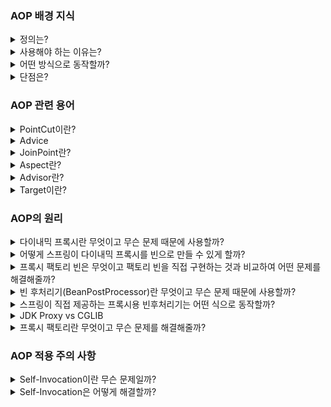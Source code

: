 ### AOP 배경 지식

<details>
<summary>정의는?</summary>
<br>
어떤 메소드에 로직이 있을 때 이 로직을 여러 관점으로 분리한다.

핵심적인 관점 부가적인 관점 등.

그 후 관점에 따라 모듈화하여 프로그래밍하는 것을 의미한다.
</details>

<details>
<summary>사용해야 하는 이유는?</summary>
<br>
모든 메소드에 공통적으로 적용되는 로직이 있을 때 중복이 생긴다.

AOP를 사용하면 이러한 중복을 없애줄 수 있고 공통된 로직을 한 곳에서 관리할 수 있다.

따라서 코드가 깔끔해지고 책임도 분리가 되어 코드의 변경이 용이해진다.
</details>    

<details>
<summary>어떤 방식으로 동작할까?</summary>
<br>
데코레이터 패턴을 이용한다. AOP 객체는 데코레이터로써 중간에서 부가적인 기능을 더해준다.
</details>    

<details>
<summary>단점은?</summary>
<br>
비지니스 로직이 AOP 코드와 섞이기 때문에 AOP가 적용된 코드는 디버깅하는 것이 살짝 힘들다.
</details>
    
### AOP 관련 용어
<details>
<summary>PointCut이란?</summary>
<br>
AOP를 적용할 지점이라는 뜻이다.

다음과 같은 AOP 메소드가 있으면

@Before("execution(public void aop002.Bot.runSomething())")
public void before(JoinPoint joinPoint)

public void aop002.Bot.runSomething() 이 부분이 PointCut이다.

PointCut 표현식에 따라 다양한 범위로 지정 가능하다.
</details>    
<details>
<summary>Advice</summary>
<br>
‘언제’, ‘무엇을’에 대한 것이다.

```java
@Before("execution(public void aop002.Bot.runSomething())")
public void before(JoinPoint joinPoint)
```

위 코드 에서 @Before부분과 public void before(JoinPoint joinPoint)부분을 합쳐서 Advice라고 한다.
</details>
    

<details>
<summary>JoinPoint란?</summary>
<br>
Advice가 적용될 수 있는 지점. 예를 들면 매소드 실행, 생성자 호출, 필드값 접근.

스프링 AOP에서는 프록시 방식을 사용하고 프록시 방식은 인터페이스를 이용하기 때문에 메소드에만 적용이 가능하다. (다른 AOP 프레임워크를 사용하면 위의 예시와 같은 다른 지점에도 적용이 가능하다.)

스프링 AOP에서는 스프링 프레임워크가 관리하는 빈의 모든 메서드가 해당된다.
</details>    
<details>
<summary>Aspect란?</summary>
<br>
흩어진 관심사를 모듈화한 것

@Aspect가 붙어있는 클래스?

여러 Advice들과 여러 Pointcut들을 모듈화한 것.
</details>
    
<details>
<summary>Advisor란?</summary>
<br>
Advice와 Pointcut이 한개만 존재하는 모듈

스프링 AOP에서만 사용 되는 용어

Aspect가 나왔기 때문에 스프링에서 쓰지 말라고 권고한다.
</details>
    
<details>
<summary>Target이란?</summary>
<br>
  Aspect를 적용하는 대상 클래스
</details>

### AOP의 원리
<details>
<summary>다이내믹 프록시란 무엇이고 무슨 문제 때문에 사용할까?</summary>
<br>
#귀찮음 #중복 #Dispatcher Servlet

프록시 패턴을 이용해서 프록시 객체를 생성하는 방식에는 3가지 문제가 있다.

1. 프록시 대상 인터페이스에 모든 메소드에 대해서 위임하는 메소드를 작성하는 것이 매우 귀찮고, 추후에 새로운 메소드가 추가될 때마다 이 프록시 클래스 또한 같이 추가해주어야 한다.
2. 프록시 대상 인터페이스의 여러 메소드에 대해 동일한 부가 기능이나 접근 제어를 하는 경우가 많기 때문에 중복되는 로직이 프록시 클래스의 각 메소드마다 존재할 수 있다. 또한 같은 부가 기능을 쓰고 싶은 다른 클래스도 존재할텐데 그 때마다 중복되는 로직을 그 해당 클래스의 프록시 클래스에 다시 작성해야 한다.

이러한 문제를 해결하기 위해 다이내믹 프록시라는 것이 사용된다.

다이내믹 프록시는 직접 프록시 클래스를 만드는 것이 아니라 프록시 팩토리를 이요애 런타임에 바로 생성하는 프록시 객체를 말한다. 자바에서는 리플렉션 API에서 제공하는 Proxy 클래스가 프록시 팩토리의 역할을 한다.

Proxy 클래스가 만든 다이내믹 프록시는 모든 메소드를 InvocationHandler의 Invoke(Object proxy, Method method, Object[] args) 메소드로 위임한다. 실제 객체의 메소드에 더해지는 여러 부가 기능들은 이 InvocationHandler의 Invoke메소드를 구현하는 방식으로 구현할 수 있다.

모든 메소드들이 이 Invoke()메소드 하나로 집중되니 중복되는 로직은 이 메소드 하나에만 적어주면 모든 메소드에 적용하게 된다. 만약 메소드의 리턴 타입이나 이름에 따라서 다른 부가 기능 로직을 적용하고 싶다면 마찬가지로 이 Invoke 메소드에서 분기문을 나누어 적용할 수 있다.

위처럼 다이내믹 프록시를 이용하면 타깃 인터페이스를 구현하는 클래스를 일일이 만드는 번거로움을 제거할 수 있다. 하나의 핸들러 메소드를 구현하는 것만으로도 수많은 메소드에 부가기능을 부여해줄 수 있으니 부가기능 코드의 중복 문제도 사라진다.  또한 InvocationHandler로 부가기능을 더하는 로직을 분리함으로써 이 로직을 사용하고 싶은 다른 여러 클래스의 다이내믹 프록시에도 재사용해서 적용할 수 있게 되었다.

---

토비의 스프링 6.3.2 
</details>
<details>
<summary>어떻게 스프링이 다이내믹 프록시를 빈으로 만들 수 있게 할까?</summary>
<br>
#팩토리빈

스프링은 FactoryBean이라는 것을 제공한다. 이 FactoryBean 인터페이스를 구현해서 Bean 만드는 로직을 개발자가 만들어줄 수 있다. 이렇게 만들어진 FactoryBean을 빈으로 등록하면, 스프링은 이 FactoryBean에 빈 생성 로직을 이용하여 빈을 만든다. 이 때 타입은 FactoryBean이 아닌 FactoryBean에 의해서 생성된 클래스가 된다.

xml 설정을 보면 이해가 쉽다.

```xml
<bean id="userService" class="springbook.user.service.TxProxyFactoryBean" >
    <property name="target" ref="userServicelmpl" />
    <Property name="transactionManager" ref="transactionManager" />
    <Property name="pattern" value="upgradelevels" />
    <property name="servicelnterface" value="springbook.user.service.UserService" />
</bean>
```

위 xml 설정을 통해 TxProxyFactoryBean이라는 FactoryBean은 “userService”라는 이름과 UserService.class라는 타입을 가진 빈을 생성한다.

따라서 이 FactoryBean의 getObject()라는 메소드를 override하여 Proxy 클래스를 이용한 다이내믹 프록시를 만들어서 return해주도록 구현하면 된다.

이 빈은 TxProxyFactoryBean 타입으로 등록되는 빈이 아니기 때문에 TxProxyFactoryBean을 다른 클래스에도 재사용이 가능하다.

**한계**

#설정 파일 관리 #중복

트랜잭션과 같이 여러 클래스에서 같은 부가기능을 사용하고 싶을 때가 있다. 이 때는 각각의 클래스에 대해서 팩토리빈을 모두 등록해주어야 한다.  부가 기능을 여러개 사용한다면 그에 따른 팩토리빈을 또 등록해주어야 하기 떄문에 1개의 타겟 클래스를 위해서 여러개의 팩토리빈 설정 코드가 추가될 것이다. 즉 설정 파일이 매우 비대해져 관리하기 어려워진다.

또한 하나의 부가 기능을 더해주는 InvocationHandler를 팩토리빈 마다 각각 만들어주어야 하는 중복 문제도 존재한다. InvocationHandler가 target 클래스를 내부에 인스턴스 변수로 갖고 있기 때문이다.

---

토비의 스프링 6.3.4
</details>    
<details>
<summary>프록시 팩토리 빈은 무엇이고 팩토리 빈을 직접 구현하는 것과 비교하여 어떤 문제를 해결해줄까?</summary>
<br>
#재사용 #확장

팩토리 빈을 직접 구현하여 다이내믹 프록시를 적용하는 방법은 InvocationHandler를 구현한 TransactionHandler와 같은 것들을 모든 팩토리 빈에서 생성해주어야 한다. 왜냐하면 TransactionHandler가 target 클래스를 직접 참조하고 있기 때문이다.

또한 어떤 메소드에 이 부가기능을 적용할지에 대한 알고리즘이 각 부가기능 로직을 가진 InvocationHandler마다 중복해서 적어주어야 한다.

스프링에서 제공하는 ProxyFactoryBean을 이용하면 이 단점을 극복할 수 있다.

이 ProxyFactoryBean은 InvocationHandler대신 비슷한 역할을 하는 MethodInterceptor라는 것을 사용한다. 그리고 MethodInterceptor는 Invoke메소드의 파라미터로 Method 대신 MethodInvocation을 받는다. MethodInvocation은 자신이 직접 target를 참조하고 위임하는 역할을 하게 된다. MethodInterceptory는 일종의 템플릿이 되고 MethodInvocation은 콜백인 셈이다. 이로 인해 MethodInterceptor는 순수하게 부가 기능을 더해주는 역할만 하게 되고 target으로부터 자유로워진다.

따라서  MethodInterceptor를 스프링의 빈으로 등록하고 재사용할 수 있다. MethodInterceptor는 Advice라는 인터페이스를 상속하며 이로 인해 ‘Advice’라고 불린다.

한 편 클래스의 어떤 메소드를 선택할지 정하는 부분 또한 InvocationHandler에서 구현하고 있었는데, InvocationHandler를 대신하는 MethodInterceptor가 스프링 빈으로 싱글톤의 형태로 등록됨으로써 위 기능을 할 수가 없어졌다. 공유 객체가 하나의 클래스에 의존하는 기능을 가질 순 없기 때문이다. 때문에 어떤 메소드에 부가 기능을 적용할지 선택하는 클래스로 따로 불리해냈고 이를 ‘Pointcut’이라고 부른다.

Advice와 Pointcut을 조합하여 사용하게 됨으로써 위에서 제시했던 메소드 선택 알고리즘 중복 문제 또한 해결하게 되었다.

Advice는 단독으로 전달되거나 Pointcut과 묶여서 Advisor의 형태로 전달된다.

---

토비의 스프링 6.4

</details>
<details>
<summary>빈 후처리기(BeanPostProcessor)란 무엇이고 무슨 문제 때문에 사용할까?</summary>
<br>
#중복 #복잡

빈 후처리기는 빈이 생성된 후에 실제로 빈 저장소에 등록되기 전에 빈에 대한 조작을 할 수 있는 빈이다. 객체에 메소드를 호출하거나 다른 객체로 바꿔치기 또한 가능하다.

빈 후처리기를 사용하면 프록시 팩토리빈이 가졌던 2가지 문제를 해결해줄 수 있다.

1. Componant Scan 방식에는 프록시를 사용할 수 없었던 문제.
2. 프록시 적용을 원하는 클래스마다 설정을 추가로 해주어야 하는 귀찮고 중복되는 문제. xml이라면 프록시 팩토리 빈을 등록해주어야 하고 자바 코드 설정 방식이라면 ProxyFactory를 이용해서 설정해주는 코드를 각 클래스 생성 코드마다 넣어주어야 함.

빈 후처리기를 이용하면 모든 빈들이 일단 만들어진 후 이 빈후처리기로 들어오기 때문에 프록시로 생성하고 싶은 빈들을 골라서 프록시로 대체할 수 있다.

다음과 같이 사용한다.

```java
public class PackageLogTraceProxyPostProcessor implements BeanPostProcessor {
 private final String basePackage;
 private final Advisor advisor;
 public PackageLogTraceProxyPostProcessor(String basePackage, Advisor advisor) {
     this.basePackage = basePackage;
     this.advisor = advisor;
 }

 @Override
 public Object postProcessAfterInitialization(Object bean, String beanName)
     throws BeansException { //객체 초기화가 일어난 후 처리하는 메소드
 
     //프록시 적용 대상 여부 체크
     //프록시 적용 대상이 아니면 원본을 그대로 반환
     String packageName = bean.getClass().getPackageName();
     if (!packageName.startsWith(basePackage)) {
         return bean;
     }
 
    //프록시 대상이면 프록시를 만들어서 반환
     ProxyFactory proxyFactory = new ProxyFactory(bean);
     proxyFactory.addAdvisor(advisor);
     Object proxy = proxyFactory.getProxy();
     return proxy;
 }
} 
```

참고로 @PostConstruct는 빈후처리기가 처리해준다.

---

인프런, 김영한, 스프링 핵심 원리 고급편 - 빈 후처리기
</details>    
<details>
<summary>스프링이 직접 제공하는 프록시용 빈후처리기는 어떤 식으로 동작할까?</summary>
<br>

스프링 부트는 AopAutoConfiguration을 통해 자동으로 AutoProxyCreator라는 프록시용 빈후처리기를 등록한다.

이 빈후처리기는 등록된 Advisor들을 모두 가져온 후 포인트컷을 이용해서 각각 빈마다 적용할 메소드가 있는지 파악한다. 만약 적용할 메소드가 있다면 이 빈은 프록시로 생성하고 Advisor를 프록시에 등록해준다.

중요한 점은 포인트컷이 부가기능을 적용할 메소드를 선정하는 역할과 동시에 프록시로 만들 클래스를 정하는 역할도 수행한다는 점이다.

예를 들면 이런 식이다.

```java
@Bean
public Advisor advisor3(LogTrace logTrace) {
 AspectJExpressionPointcut pointcut = new AspectJExpressionPointcut();
 pointcut.setExpression("execution(* hello.proxy.app..*(..)) && //어떤 클래스에 적용할지
  !execution(*hello.proxy.app..noLog(..))"); // 어떤 클래스를 뺄지
 LogTraceAdvice advice = new LogTraceAdvice(logTrace);
 //advisor = pointcut + advice
 return new DefaultPointcutAdvisor(pointcut, advice);
}
```

또한 여러 포인트컷에 의해 프록시로 만들 빈으로 여러번 선택되더라도 프록시는 하나만 생성된다는 점이다. 그 후 Advisor 리스트에 적용될 Advisor를 추가하게 된다.

---

인프런, 김영한, 스프링 핵심 원리 고급편 - 빈 후처리기
</details>    
<details>
<summary>JDK Proxy vs CGLIB</summary>
<br>
둘 다 다이내믹 프록시를 만드는데 사용되는 기술이다.

JDK Proxy는 인터페이스 기반으로 프록시를 만들어주며 CGLIB는 구체 클래스 기반으로 프록시를 만들어준다. 따라서 CGLIB에는 여러가지 제약사항이 있다. 만약 프록시 대상 클래스가 final이거나 기본 생성자가 없다면 프록시를 만들 수 없다.
</details>

<details>
<summary>프록시 팩토리란 무엇이고 무슨 문제를 해결해줄까?</summary>
<br>

**문제 상황**

- 프록시를 상황 별로 다른 방식을 통해 만들어야 하고(복잡함) 부가기능을 제공하는 클래스를 중복(귀찮음)으로 만들어야 한다.

  프록시를 만드는 방법에는 2가지가 있다.

  1. 타겟 클래스가 구현한 인터페이스를 implements해서 만드는 법.
  2. 타겟 클래스를 바로 상속해서 만드는 법.

  1번 은 JDK Proxy의 방식이고 2번은 CGLIB의 방식이다. 타겟 클래스의 상황에 맞춰서 선택해야 한다.

  또 1번은 JDK Proxy는 InvocationHandler을, CGLIB은 MethodInterceptor를 부가기능을 더해주는 클래스로 사용한다. 따라서 동일한 부가 기능에 대해 2가지 종류의 클래스를 중복해서 만들어야 한다.


**해결**

- PrxoyFactory로 프록시 만드는 방식을 추상화하고 Advice를 통해 부가기능을 제공하는 방식을 추상화했다.

  비슷한 기능을 제공하지만 구현 방법이 다르고 인터페이스 또한 다른 상황이다.
  스프링은 통일된 방식으로 상황에 따라 적절한 방법으로 프록시를 만들기 위해 ProxyFactory라는 클래스로 프록시 만드는 기능을 추상화했다. ProxyFactory는 타겟 클래스 상황에 따라 JDK Proxy 또는 CGLIB을 이용하여 프록시를 만든다.

  또한 InvocationHandler와 MethodInterceptor 또한 Advice라는 클래스로 추상화했다. 개발자는 Advice에 로직을 한번만 만들어두면 된다. InvocationHandler나 MethodHandler가 내부적으로 Advice를 호출한다.
</details>

### AOP 적용 주의 사항
<details>
<summary>Self-Invocation이란 무슨 문제일까?</summary>
<br>
스프링은 프록시 방식의 AOP를 사용한다. 

즉 AOP가 적용되려면 프록시 객체를 통해 메소드를 호출해야 한다.

그러나 어떤 메소드가 자신과 같은 객체에 있는 메소드에 의해 호출될 경우 프록시 객체를 통하는 것이 아니라 실제 객체에 의해 바로 호출되기 때문에 AOP가 적용이 안된다.

예를 들어 다음과 같은 상황에서 b() 메소드를 호출할 경우 c()메소드는 AOP가 적용이 되지 않는다. 다른 객체가 c() 메소드를 호출할 경우에는 AOP가 적용된다.

```java
class A{
  public void b(){
      //...
      c();
  };

  public void c(){ // AOP가 적용되어 있는 메소드
      //...
  }
}
```

이 문제를 Self-Invocation(내부 호출)문제라고 한다.
</details>

<details>
<summary>Self-Invocation은 어떻게 해결할까?</summary>
<br>

1. AspectJ를 이용하기
    
    AspectJ를 이용해서 AOP를 사용할 경우 바이트코드를 조작해 AOP 적용된 코드에 AOP 로직으로 모두 심기 때문에 Self-Invocation 문제가 발생하지 않는다.
    
    그러나 설정이 복잡하고 JVM 옵션을 주어야하는 부담이 있다. 실무에서는 거의 사용되지 않는다.

      
2. 자기 자신을 주입 받기(Injection)
      
    자기 자신을 주입 받는다. 이 때 프록시 객체가 주입될 것이므로 Self-Invocation문제가 없어진다. 그러나 순환 참조(내가 아직 생성 안됐는데 나를 주입 받을 순 없다.) 문제 때문에 생성자 주입을 사용할 수는 없으며 Setter 주입 방식을 사용해야 한다는 단점이 있다.

      
3. 자기 자신을 꺼내 사용하기(LookUp)
      
    ApplicationContext 또는 ObjectProvider를 주입 받아서 해당 메소드를 호출할 때 내 자신을 컨테이너로부터 꺼내서 메소드를 호출한다. 이 때 프록시 객체가 꺼내지게 되므로 Self-Invocation 문제를 해결할 수 있다.
    딱히 단점을 찾긴 어렵지만 코드 자체가 어색하고 억지로 하는 느낌이 있다.

      
4. 구조를 변경하기
    1. 내부에서 호출되는 메소드를 따로 클래스로 분리해 아예 외부 호출로 만들어 버린다.
    2. 외부 호출되는 메소드와 내부 호출되는 메소드를 클라이언트 측에서 각각 호출하도록 만든다. ex 기존에는 클라이언트가 b()만 호출하고 b() 안에서 c()가 호출되는 형태였다면, 클라이언트가 b()와 c() 둘 다 호출하는 형태로 변경
   <br>   
   스프링에서도 권장하는 방법이긴 하나 클래스로 분리할 경우 클래스가 하나 더 생기는 단점이 있고, 클래스를 분리하는게 구조상 어색한 경우에는 아쉬운 방법이다.
      
  

---

인프런, 김영한, 스프링 핵심 원리 고급편 - 프록시와 내부 호출 파트
</details>